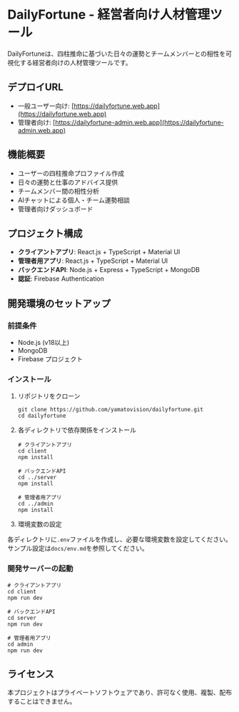 # DailyFortune - 経営者向け人材管理ツール

DailyFortuneは、四柱推命に基づいた日々の運勢とチームメンバーとの相性を可視化する経営者向けの人材管理ツールです。

## デプロイURL

- 一般ユーザー向け: [https://dailyfortune.web.app](https://dailyfortune.web.app)
- 管理者向け: [https://dailyfortune-admin.web.app](https://dailyfortune-admin.web.app)

## 機能概要

- ユーザーの四柱推命プロファイル作成
- 日々の運勢と仕事のアドバイス提供
- チームメンバー間の相性分析
- AIチャットによる個人・チーム運勢相談
- 管理者向けダッシュボード

## プロジェクト構成

- **クライアントアプリ**: React.js + TypeScript + Material UI
- **管理者用アプリ**: React.js + TypeScript + Material UI
- **バックエンドAPI**: Node.js + Express + TypeScript + MongoDB
- **認証**: Firebase Authentication

## 開発環境のセットアップ

### 前提条件

- Node.js (v18以上)
- MongoDB
- Firebase プロジェクト

### インストール

1. リポジトリをクローン
   ```
   git clone https://github.com/yamatovision/dailyfortune.git
   cd dailyfortune
   ```

2. 各ディレクトリで依存関係をインストール
   ```
   # クライアントアプリ
   cd client
   npm install

   # バックエンドAPI
   cd ../server
   npm install

   # 管理者用アプリ
   cd ../admin
   npm install
   ```

3. 環境変数の設定

各ディレクトリに`.env`ファイルを作成し、必要な環境変数を設定してください。サンプル設定は`docs/env.md`を参照してください。

### 開発サーバーの起動

```
# クライアントアプリ
cd client
npm run dev

# バックエンドAPI
cd server
npm run dev

# 管理者用アプリ
cd admin
npm run dev
```

## ライセンス

本プロジェクトはプライベートソフトウェアであり、許可なく使用、複製、配布することはできません。